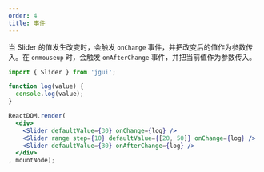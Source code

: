```yaml
---
order: 4
title: 事件
---
```


当 Slider 的值发生改变时，会触发 `onChange` 事件，并把改变后的值作为参数传入。在 `onmouseup` 时，会触发 `onAfterChange` 事件，并把当前值作为参数传入。

````jsx
import { Slider } from 'jgui';

function log(value) {
  console.log(value);
}

ReactDOM.render(
  <div>
    <Slider defaultValue={30} onChange={log} />
    <Slider range step={10} defaultValue={[20, 50]} onChange={log} />
    <Slider defaultValue={30} onAfterChange={log} />
  </div>
, mountNode);
````
